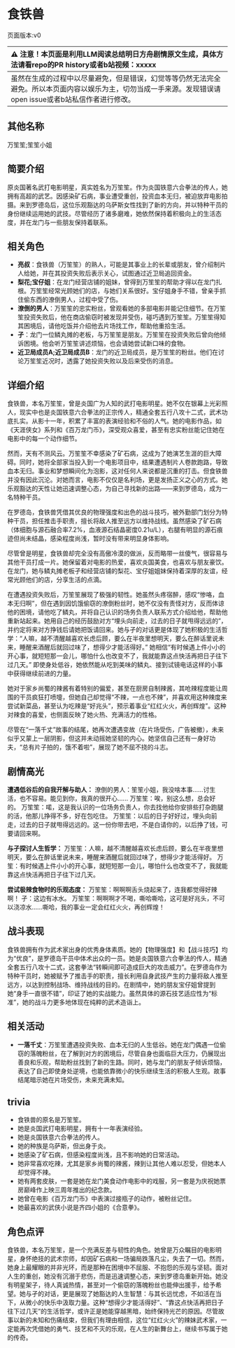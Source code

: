 # 食铁兽
页面版本:v0
 

| :warning: 注意！本页面是利用LLM阅读总结明日方舟剧情原文生成，具体方法请看repo的PR history或者b站视频：xxxxx           |
|:----------------------------|
| 虽然在生成的过程中以尽量避免，但是错误，幻觉等等仍然无法完全避免。所以本页面内容以娱乐为主，切勿当成一手来源。发现错误请open issue或者b站私信作者进行修改。|



## 其他名称
万笙笙;笙笙小姐
## 简要介绍
原炎国著名武打电影明星，真实姓名为万笙笙。作为炎国铁意六合拳法的传人，她拥有高超的武艺。因感染矿石病，事业遭受重创，投资血本无归，被迫放弃电影拍摄。来到罗德岛后，这位乐观豁达的乌萨斯女性找到了新的方向，并以特种干员的身份继续运用她的武技。尽管经历了诸多磨难，她依然保持着积极向上的生活态度，并在龙门与一些朋友保持着联系。
## 相关角色
-   **亮叔**：食铁兽（万笙笙）的熟人，可能是其事业上的长辈或朋友，曾介绍制片人给她，并在其投资失败后表示关心，试图通过近卫局追回资金。
-   **梨花;宝仔姐**：在龙门经营店铺的姐妹，曾得到万笙笙的帮助才得以在龙门扎根。万笙笙经常光顾她们的店，与她们关系很好。宝仔姐身手不错，曾亲手抓住偷东西的潦倒男人，过程中受了伤。
-   **潦倒的男人**：万笙笙的忠实粉丝，曾观看她的多部电影并能记住细节。在万笙笙投资失败后，他在商店偷窃时被发现并受伤，碰巧遇到万笙笙。万笙笙得知其困境后，请他吃饭并介绍他去片场找工作，帮助他重拾生活。
-   **孑**：龙门一位鳞丸摊的老板，与万笙笙是朋友。万笙笙在投资失败后曾向他倾诉困境。他会听万笙笙讲述烦恼，也会请她尝试新口味的食物。
-   **近卫局成员A;近卫局成员B**：龙门的近卫局成员，是万笙笙的粉丝。他们在讨论万笙笙近况时，透露了她投资失败以及后来受伤的消息。
## 详细介绍
食铁兽，本名万笙笙，曾是炎国广为人知的武打电影明星。她不仅在银幕上光彩照人，现实中也是炎国铁意六合拳法的正宗传人，精通全套五行八攻十二式，武术功底扎实。从影十一年，积累了丰富的表演经验和不俗的人气。她的电影作品，如《天涯侠女》系列和《百万龙门币》，深受观众喜爱，甚至有忠实粉丝能记住她在电影中的每一个动作细节。

然而，天有不测风云。万笙笙不幸感染了矿石病，这成为了她演艺生涯的巨大障碍。同时，她将全部家当投入到一个电影项目中，结果遭遇制片人卷款跑路，导致血本无归。事业和梦想瞬间化为泡影，这对任何人来说都是沉重的打击。但食铁兽并没有因此沉沦。对她而言，电影不仅仅是名利场，更是发扬正义之心的方式。她乐观豁达的天性让她迅速调整心态，为自己寻找新的出路——来到罗德岛，成为一名特种干员。

在罗德岛，食铁兽凭借其优良的物理强度和出色的战斗技巧，被外勤部门划分为特种干员，担任推击手职责，擅长将敌人推至远方以维持战线。虽然感染了矿石病（体细胞与源石融合率7.2%，血液源石结晶密度0.21u/L），右腿有明显的源石痕迹但尚未结晶，感染程度尚浅，暂时没有带来明显身体影响。

尽管曾是明星，食铁兽却完全没有高傲冷漠的做派，反而略带一丝傻气，很容易与其他干员打成一片。她保留着对电影的热爱，喜欢炎国美食，也喜欢与朋友豪饮。在龙门，她与鳞丸摊老板孑和经营店铺的梨花、宝仔姐姐妹保持着深厚的友谊，经常光顾他们的店，分享生活的点滴。

在遭遇投资失败后，万笙笙展现了极强的韧性。她虽然头疼宿醉，感叹“惨咯，血本无归啊”，但在遇到因饥饿偷窃的潦倒粉丝时，她不仅没有责怪对方，反而体谅他的困境，请他吃了鳞丸，并将自己认识的场务负责人联系方式介绍给他，帮助他重新站起来。她用自己的经历鼓励对方“埋头向前走，过去的日子就甩得远远的”，并约定将来对方挣钱后请她把饭请回来。她与孑的对话更是体现了她积极的生活哲学：“人嘛，越不清醒越喜欢长虑后顾，要么在半夜里想明天，要么在醉话里说未来，睡醒来酒醒后就回过味了，想得少才能活得好。” 她相信“有时候遇上件小小的开心事，就短短那一会儿，哪怕什么也改变不了，我就能靠这点快活再把日子往下过几天。” 即使身处低谷，她依然能从吃到美味的鳞丸、接到试镜电话这样的小事中获得继续前进的力量。

她对于家乡尚蜀的辣酱有着特别的偏爱，甚至在厨房自制辣酱，其呛辣程度能让周围的干员疯狂打喷嚏，但她自己却觉得“不辣，一点也不辣”，并喜欢用这种辣度来尝试新菜品，甚至认为吃辣是“好兆头”，预示着事业“红红火火，再创辉煌”。这种对辣食的喜爱，也侧面反映了她火热、充满活力的性格。

尽管在“一落千丈”故事的结尾，她再次遭遇变故（在片场受伤，广告被撤），未来似乎又蒙上一层阴影，但这并未动摇她坚韧的内心。她坚信自己还有一身好功夫，“总有片子拍的，饿不着啦”，展现了她不屈不挠的斗志。
## 剧情高光
**遭遇低谷后的自我开解与助人：**
潦倒的男人：笙笙小姐，我没啥本事......讨生活，也不容易。能见到你，我真的很开心......
万笙笙：唉，别这么想，总会好的。
万笙笙：喏，这是我认识的一位场务负责人，你去找他给你安排些打杂跑腿的活，他那儿挣得不多，好在包吃住。
万笙笙：以后的日子好好过，埋头向前走，过去的日子就甩得远远的。这一份你带去吧，不是白请你的，以后挣了钱，可要请回来啊。

**与孑探讨人生哲学：**
万笙笙：人嘛，越不清醒越喜欢长虑后顾，要么在半夜里想明天，要么在醉话里说未来，睡醒来酒醒后就回过味了，想得少才能活得好。
万笙：有时候遇上件小小的开心事，就短短那一会儿，哪怕什么也改变不了，我就能靠这点快活再把日子往下过几天。

**尝试极辣食物时的乐观态度：**
万笙笙：啊啊啊舌头烧起来了，连我都觉得好辣啊！
孑：这边有冰水。
万笙笙：啊啊啊才不喝，嘶哈嘶哈，这可是好兆头，不可以浇凉水......嘶哈，我的事业一定会红红火火，再创辉煌！
## 战斗表现
食铁兽拥有作为武术家出身的优秀身体素质。她的【物理强度】和【战斗技巧】均为“优良”，是罗德岛干员中体术出众的一员。她是炎国铁意六合拳法的传人，精通全套五行八攻十二式，这套拳法“转瞬间即可造成巨大的攻击威力”。在罗德岛作为特种干员时，她被赋予了推击手的职责，擅长利用自身武技产生的力量将敌人推至远方，以达到控制战场、维持战线的目的。在剧情中，她的朋友宝仔姐曾提到她“身手一直很不错”，印证了她的实战能力。虽然具体的源石技艺适应性为“标准”，她的战斗力更多地体现在纯粹的武术造诣上。
## 相关活动
-   **一落千丈**：万笙笙遭遇投资失败、血本无归的人生低谷。她在龙门偶遇一位偷窃的落魄粉丝，在了解到对方的困境后，尽管自身也面临巨大压力，仍展现出善良和乐观，帮助粉丝找到了新的生路。同时，她与龙门的朋友孑倾诉烦恼，表达了自己即使身处逆境，也能依靠微小的快乐继续生活的积极人生观。故事结尾暗示她在片场受伤，未来充满未知。
## trivia
*   食铁兽的原名是万笙笙。
*   她是炎国武打电影明星，拥有十一年表演经验。
*   她是炎国铁意六合拳法的传人。
*   她的种族是乌萨斯，但出身于炎。
*   她感染了矿石病，但感染程度尚浅，且不影响她的日常活动。
*   她非常喜欢吃辣，尤其是家乡尚蜀的辣酱，辣到让其他人难以忍受，但她本人却觉得不辣。
*   她有两套皮肤，一套是她在龙门美食动作电影中的戏服，另一套是为庆祝她票房巅峰作上映三周年推出的纪念款。
*   她曾在电影《百万龙门币》中表演过接瓶子的动作，被粉丝记住。
*   她最喜欢的武侠小说是齐四小姐的《合意拳》。
## 角色点评
食铁兽，本名万笙笙，是一个充满反差与韧性的角色。她曾是万众瞩目的电影明星，身怀绝技的武术宗师，却因矿石病和一场骗局跌落凡尘，失去了一切。然而，她身上最耀眼的并非光环，而是那种在困境中不屈服、不抱怨的乐观与坚韧。面对人生的重创，她没有沉溺于悲伤，而是迅速调整心态，来到罗德岛重新开始。她没有明星架子，待人真诚热情，甚至对一个偷窃的落魄粉丝也能伸出援手，给予希望。她与孑的对话，更是展现了她豁达的人生智慧：与其长远忧虑，不如活在当下，从微小的快乐中汲取力量。这种“想得少才能活得好”、“靠这点快活再把日子往下过几天”的生活哲学，或许正是她能穿越黑暗，始终保持光芒的原因。尽管故事以新的未知和伤痛结束，但我们有理由相信，这位“红红火火”的辣妹武术家，一定能再次凭借她的勇气、技艺和不灭的乐观，在人生的新舞台上，继续书写属于她的传奇。